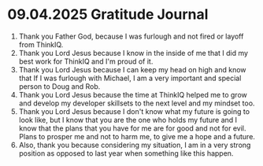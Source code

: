 # 09.04.2025 Gratitude Journal

1. Thank you Father God, because I was furlough and not fired or layoff from ThinkIQ.
2. Thank you Lord Jesus because I know in the inside of me that I did my best work for ThinkIQ and I'm proud of it.
3. Thank you Lord Jesus because I can keep my head on high and know that If I was furlough with Michael, I am a very important and special
person to Doug and Rob.
4. Thank you Lord Jesus because the time at ThinkIQ helped me to grow and develop my developer skillsets to the next level and my mindset too.
5. Thank you Lord Jesus because I don't know what my future is going to look like, but I know that you are the one who holds my future
and I know that the plans that you have for me are for good and not for evil. Plans to prosper me and not to harm me, to give me a hope and a future.
6. Also, thank you because considering my situation, I am in a very strong position as opposed to last year when something like this happen.
